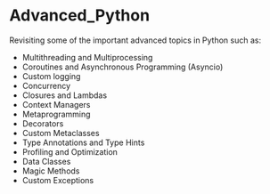 # Advanced_Python
Revisiting some of the important advanced topics in Python such as:
* Multithreading and Multiprocessing
* Coroutines and Asynchronous Programming (Asyncio)
* Custom logging
* Concurrency
* Closures and Lambdas
* Context Managers
* Metaprogramming
* Decorators
* Custom Metaclasses
* Type Annotations and Type Hints
* Profiling and Optimization
* Data Classes
* Magic Methods
* Custom Exceptions
